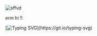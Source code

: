 ![sffvd](https://github.com/user-attachments/assets/f9693f21-195e-4dcd-ba22-08de4d8dec00)

erm hi !!

[![Typing SVG](https://readme-typing-svg.demolab.com/?lines=we+are+a+system+..+please+int+with+care.)](https://git.io/typing-svg)


<!---
professinalwigsnatcher/professinalwigsnatcher is a ✨ special ✨ repository because its `README.md` (this file) appears on your GitHub profile.
You can click the Preview link to take a look at your changes.
--->
